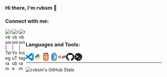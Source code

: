 ### Hi there, I'm rvbsm 👋


### Connect with me:

[<img align="left" alt="rvbsm | Telegram" width="22px" src="https://cdn.jsdelivr.net/npm/simple-icons@v3/icons/telegram.svg" />][telegram]
[<img align="left" alt="rvbsm | YouTube" width="22px" src="https://cdn.jsdelivr.net/npm/simple-icons@v3/icons/youtube.svg" />][youtube]
[<img align="left" alt="rvbsm | Instagram" width="22px" src="https://cdn.jsdelivr.net/npm/simple-icons@v3/icons/instagram.svg" />][instagram]

<br />

### Languages and Tools:

[<img align="left" alt="Visual Studio Code" width="26px" src="https://raw.githubusercontent.com/github/explore/80688e429a7d4ef2fca1e82350fe8e3517d3494d/topics/visual-studio-code/visual-studio-code.png" />][telegramdev]
[<img align="left" alt="Python" width="26px" src="https://raw.githubusercontent.com/github/explore/80688e429a7d4ef2fca1e82350fe8e3517d3494d/topics/python/python.png" />][telegramdev]
[<img align="left" alt="HTML5" width="26px" src="https://raw.githubusercontent.com/github/explore/80688e429a7d4ef2fca1e82350fe8e3517d3494d/topics/html/html.png" />][telegramdev]
[<img align="left" alt="CSS3" width="26px" src="https://raw.githubusercontent.com/github/explore/80688e429a7d4ef2fca1e82350fe8e3517d3494d/topics/css/css.png" />][telegramdev]
[<img align="left" alt="Git" width="26px" src="https://raw.githubusercontent.com/github/explore/80688e429a7d4ef2fca1e82350fe8e3517d3494d/topics/git/git.png" />][telegramdev]
[<img align="left" alt="GitHub" width="26px" src="https://raw.githubusercontent.com/github/explore/78df643247d429f6cc873026c0622819ad797942/topics/github/github.png" />][telegramdev]
[<img align="left" alt="Terminal" width="26px" src="https://raw.githubusercontent.com/github/explore/80688e429a7d4ef2fca1e82350fe8e3517d3494d/topics/terminal/terminal.png" />][telegramdev]

<br />

---

<img align="left" alt="rvbsm's GitHub Stats" src="https://github-readme-stats.vercel.app/api?username=rvbsm&theme=dark&hide_border=true" unselectable="on" />

[telegram]: https://t.me/rvbsm
[instagram]: https://instagram.com/rvbsm
[youtube]: https://www.youtube.com/channel/UCrcRdj4BHxm7mNfTg4AXDCA
[telegramdev]: https://t.me/rvbsm_dev
